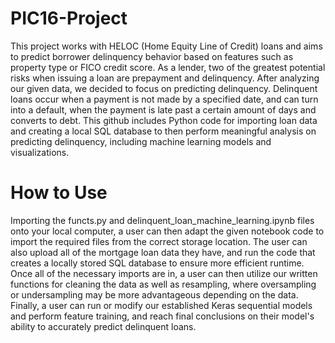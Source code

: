 # PIC16-Project
  This project works with HELOC (Home Equity Line of Credit) loans and aims to predict borrower delinquency behavior based on features such as property type or FICO credit score. As a lender, two of the greatest potential risks when issuing a loan are prepayment and delinquency. After analyzing our given data, we decided to focus on predicting delinquency. Delinquent loans occur when a payment is not made by a specified date, and can turn into a default, when the payment is late past a certain amount of days and converts to debt. 
	This github includes Python code for importing loan data and creating a local SQL database to then perform meaningful analysis on predicting delinquency, including machine learning models and visualizations.

# How to Use
  Importing the functs.py and delinquent_loan_machine_learning.ipynb files onto your local computer, a user can then adapt the given notebook code to import the required files from the correct storage location. The user can also upload all of the mortgage loan data they have, and run the code that creates a locally stored SQL database to ensure more efficient runtime. 
  Once all of the necessary imports are in, a user can then utilize our written functions for cleaning the data as well as resampling, where oversampling or undersampling may be more advantageous depending on the data.
  Finally, a user can run or modify our established Keras sequential models and perform feature training, and reach final conclusions on their model's ability to accurately predict delinquent loans.
